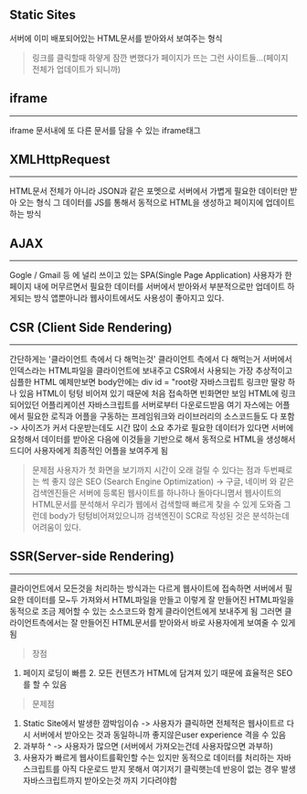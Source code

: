 ## Static Sites
서버에 이미 배포되어있는 HTML문서를 받아와서 보여주는 형식

> 링크를 클릭할때 하얗게 잠깐 변했다가 페이지가 뜨는 그런 사이트들...(페이지 전체가 업데이트가 되니까)

## iframe
---
iframe 문서내에 또 다른 문서를 담을 수 있는 iframe태그

## XMLHttpRequest
---
HTML문서 전체가 아니라 JSON과 같은 포멧으로 서버에서 가볍게 필요한 데이터만 받아 오는 형식
그 데이터를 JS를 통해서 동적으로 HTML을 생성하고 페이지에 업데이트 하는 방식

## AJAX
---
Gogle / Gmail 등 에 널리 쓰이고 있는 SPA(Single Page Application)
사용자가 한 페이지 내에 머무르면서 필요한 데이터를 서버에서 받아와서 부분적으로만 업데이트 하게되는 방식 앱뿐아니라 웹사이트에서도 사용성이 좋아지고 있다.

## CSR (Client Side Rendering)
---
간단하게는 '클라이언트 측에서 다 해먹는것'
클라이언트 측에서 다 해먹는거
서버에서 인덱스라는 HTML파일을 클라이언트에 보내주고 
CSR에서 사용되는 가장 추상적이고 심플한 HTML 예제만보면 body안에는 div id = "root랑 자바스크립트 링크만 딸랑 하나 있음 
HTML이 텅텅 비어져 있기 때문에 처음 접속하면 빈화면만 보임 
HTML에 링크되어있던 어플리케이션 자바스크립트를 서버로부터 다운로드받음 여기 자스에는 어플에서 필요한 로직과 어플을 구동하는 프레임워크와 라이브러리의 소스코드들도
다 포함 -> 사이즈가 커서 다운받는데도 시간 많이 소요 
추가로 필요한 데이터가 있다면 서버에 요청해서 데이터를 받아온 다음에 이것들을 기반으로 해서 동적으로 HTML을 생성해서
드디어 사용자에게 최종적인 어플을 보여주게 됨

> 문제점 
  사용자가 첫 화면을 보기까지 시간이 오래 걸릴 수 있다는 점과 두번째로는 썩 좋지 않은 SEO (Search Engine Optimization) -> 구글, 네이버 와 같은 검색엔진들은
  서버에 등록된 웹사이트를 하나하나 돌아다니몀서 웹사이트의 HTML문서를 분석해서 우리가 웹에서 검색할때 빠르게 찾을 수 있게 도와줌
  그런데 body가 텅텅비어져있으니까 검색엔진이 SCR로 작성된 것은 분석하는데 어려움이 있다.


## SSR(Server-side Rendering)
---
클라이언트에서 모든것을 처리하는 방식과는 다르게 웹사이트에 접속하면 서버에서 필요한 데이터를 모~두 가져와서 HTML파일을 만들고 이렇게 잘 만들어진 HTML파일을 
동적으로 조금 제어할 수 있는 소스코드와 함게 클라이언트에게 보내주게 됨
그러면 클라이언트측에서는 잘 만들어진 HTML문서를 받아와서 바로 사용자에게 보여줄 수 있게 됨

> 장점 
  1. 페이지 로딩이 빠름 2. 모든 컨텐츠가 HTML에 담겨져 있기 때문에 효율적은 SEO를 할 수 있음

> 문제점 
  1. Static Site에서 발생한 깜박임이슈 -> 사용자가 클릭하면 전체적은 웹사이트르 다시 서버에서 받아오는 것과 동일하니까 좋지않은user experience 격을 수 있음
  2. 과부하 ^ -> 사용자가 많으면 (서버에서 가져오는건데 사용자많으면 과부하)
  3. 사용자가 빠르게 웹사이트를확인할 수는 있지만 동적으로 데이터를 처리하는 자바스크립트를 아직 다운로드 받지 못해서 여기저기 클릭햇는데 반응이 없는 경우 발생
  자바스크립트까지 받아오는것 까지 기다려야함


